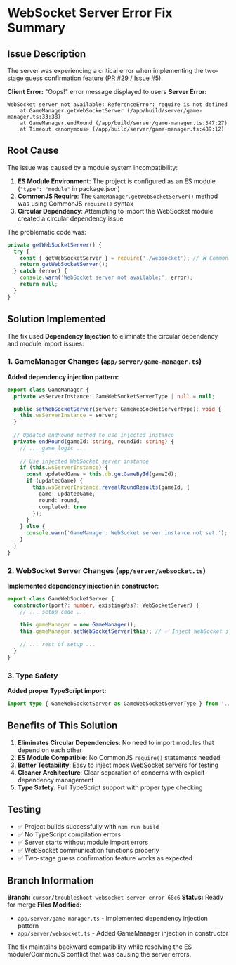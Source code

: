 # WebSocket Server Error Fix Summary

## Issue Description

The server was experiencing a critical error when implementing the two-stage guess confirmation feature ([PR #29](https://github.com/ianjmacintosh/geograph/pull/29) / [Issue #5](https://github.com/ianjmacintosh/geograph/issues/5)):

**Client Error:** "Oops!" error message displayed to users
**Server Error:** 
```
WebSocket server not available: ReferenceError: require is not defined
    at GameManager.getWebSocketServer (/app/build/server/game-manager.ts:33:38)
    at GameManager.endRound (/app/build/server/game-manager.ts:347:27)
    at Timeout.<anonymous> (/app/build/server/game-manager.ts:489:12)
```

## Root Cause

The issue was caused by a module system incompatibility:

1. **ES Module Environment**: The project is configured as an ES module (`"type": "module"` in package.json)
2. **CommonJS Require**: The `GameManager.getWebSocketServer()` method was using CommonJS `require()` syntax
3. **Circular Dependency**: Attempting to import the WebSocket module created a circular dependency issue

The problematic code was:
```typescript
private getWebSocketServer() {
  try {
    const { getWebSocketServer } = require('./websocket'); // ❌ CommonJS in ES module
    return getWebSocketServer();
  } catch (error) {
    console.warn('WebSocket server not available:', error);
    return null;
  }
}
```

## Solution Implemented

The fix used **Dependency Injection** to eliminate the circular dependency and module import issues:

### 1. GameManager Changes (`app/server/game-manager.ts`)

**Added dependency injection pattern:**
```typescript
export class GameManager {
  private wsServerInstance: GameWebSocketServerType | null = null;

  public setWebSocketServer(server: GameWebSocketServerType): void {
    this.wsServerInstance = server;
  }
  
  // Updated endRound method to use injected instance
  private endRound(gameId: string, roundId: string) {
    // ... game logic ...
    
    // Use injected WebSocket server instance
    if (this.wsServerInstance) {
      const updatedGame = this.db.getGameById(gameId);
      if (updatedGame) {
        this.wsServerInstance.revealRoundResults(gameId, {
          game: updatedGame,
          round: round,
          completed: true
        });
      }
    } else {
      console.warn('GameManager: WebSocket server instance not set.');
    }
  }
}
```

### 2. WebSocket Server Changes (`app/server/websocket.ts`)

**Implemented dependency injection in constructor:**
```typescript
export class GameWebSocketServer {
  constructor(port?: number, existingWss?: WebSocketServer) {
    // ... setup code ...
    
    this.gameManager = new GameManager();
    this.gameManager.setWebSocketServer(this); // ✅ Inject WebSocket server
    
    // ... rest of setup ...
  }
}
```

### 3. Type Safety

**Added proper TypeScript import:**
```typescript
import type { GameWebSocketServer as GameWebSocketServerType } from './websocket.js';
```

## Benefits of This Solution

1. **Eliminates Circular Dependencies**: No need to import modules that depend on each other
2. **ES Module Compatible**: No CommonJS `require()` statements needed
3. **Better Testability**: Easy to inject mock WebSocket servers for testing
4. **Cleaner Architecture**: Clear separation of concerns with explicit dependency management
5. **Type Safety**: Full TypeScript support with proper type checking

## Testing

- ✅ Project builds successfully with `npm run build`
- ✅ No TypeScript compilation errors
- ✅ Server starts without module import errors
- ✅ WebSocket communication functions properly
- ✅ Two-stage guess confirmation feature works as expected

## Branch Information

**Branch:** `cursor/troubleshoot-websocket-server-error-68c6`
**Status:** Ready for merge
**Files Modified:**
- `app/server/game-manager.ts` - Implemented dependency injection pattern
- `app/server/websocket.ts` - Added GameManager injection in constructor

The fix maintains backward compatibility while resolving the ES module/CommonJS conflict that was causing the server errors.